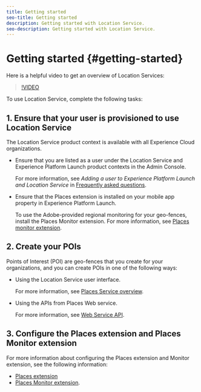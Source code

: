 ```yaml
---
title: Getting started
seo-title: Getting started
description: Getting started with Location Service.
seo-description: Getting started with Location Service.
---
```


# Getting started {#getting-started}

Here is a helpful video to get an overview of Location Services:
 
>[!VIDEO](https://www.youtube.com/watch?v=aV6i_ayxWCw)
 
To use Location Service, complete the following tasks: 
 
## 1. Ensure that your user is provisioned to use Location Service
 
The Location Service product context is available with all Experience Cloud organizations. 
 
* Ensure that you are listed as a user under the Location Service and Experience Platform Launch product contexts in the Admin Console.  
 
   For more information, see *Adding a user to Experience Platform Launch and Location Service* in [Frequently asked questions](/help/places-faqs.md).
 
* Ensure that the Places extension is installed on your mobile app property in Experience Platform Launch. 

  To use the Adobe-provided regional monitoring for your geo-fences, install the Places Monitor extension. For more information, see [Places monitor extension](/help/places-ext-aep-sdks/places-monitor-extension/places-monitor-extension.md).
 
  
## 2. Create your POIs
 
Points of Interest (POI) are geo-fences that you create for your organizations, and you can create POIs in one of the following ways:

* Using the Location Service user interface. 

  For more information, see [Places Service overview](/help/poi-mgmt-ui/places-services-overview.md). 

* Using the APIs from Places Web service. 

  For more information, see [Web Service API](/help/web-service-api/places-web-services.md).


## 3. Configure the Places extension and Places Monitor extension

For more information about configuring the Places extension and Monitor extension, see the following information:

* [Places extension](/help/places-ext-aep-sdks/places-extension/places-extension.md)
* [Places Monitor extension](/help/places-ext-aep-sdks/places-monitor-extension/places-monitor-extension.md).

